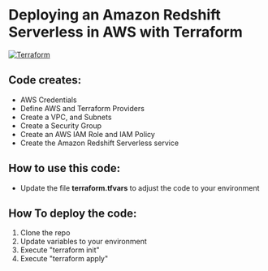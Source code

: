 # Deploying an Amazon Redshift Serverless in AWS with Terraform
[![Terraform](https://img.shields.io/badge/terraform-v1.3+-blue.svg)](https://www.terraform.io/downloads.html)

## Code creates:

* AWS Credentials
* Define AWS and Terraform Providers
* Create a VPC, and Subnets
* Create a Security Group
* Create an AWS IAM Role and IAM Policy
* Create the Amazon Redshift Serverless service

## How to use this code:

* Update the file **terraform.tfvars** to adjust the code to your environment

## How To deploy the code:

1. Clone the repo
2. Update variables to your environment
3. Execute "terraform init"
4. Execute "terraform apply"
